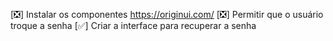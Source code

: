 [❎] Instalar os componentes https://originui.com/
[❎] Permitir que o usuário troque a senha
[✅] Criar a interface para recuperar a senha
